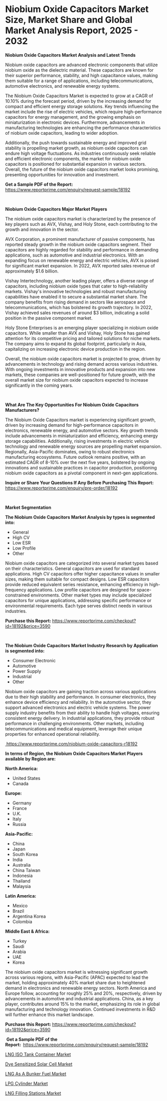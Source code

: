 <p><h1>Niobium Oxide Capacitors Market Size, Market Share and Global Market Analysis Report, 2025 - 2032</h1></p><p><strong>Niobium Oxide Capacitors Market Analysis and Latest Trends</strong></p>
<p><p>Niobium oxide capacitors are advanced electronic components that utilize niobium oxide as the dielectric material. These capacitors are known for their superior performance, stability, and high capacitance values, making them suitable for a range of applications, including telecommunications, automotive electronics, and renewable energy systems. </p><p>The Niobium Oxide Capacitors Market is expected to grow at a CAGR of 10.10% during the forecast period, driven by the increasing demand for compact and efficient energy storage solutions. Key trends influencing the market include the rise of electric vehicles, which require high-performance capacitors for energy management, and the growing emphasis on miniaturization in electronic devices. Furthermore, advancements in manufacturing technologies are enhancing the performance characteristics of niobium oxide capacitors, leading to wider adoption.</p><p>Additionally, the push towards sustainable energy and improved grid stability is propelling market growth, as niobium oxide capacitors can endure high voltage fluctuations. As industries continuously seek reliable and efficient electronic components, the market for niobium oxide capacitors is positioned for substantial expansion in various sectors. Overall, the future of the niobium oxide capacitors market looks promising, presenting opportunities for innovation and investment.</p></p>
<p><strong>Get a Sample PDF of the Report:&nbsp;</strong> <a href="https://www.reportprime.com/enquiry/request-sample/18192?utm_campaign=1868&utm_medium=2&utm_source=Github&utm_content=ia&utm_term=19032025&utm_id=niobium-oxide-capacitors">https://www.reportprime.com/enquiry/request-sample/18192</a></p>
<p>&nbsp;</p>
<p><strong>Niobium Oxide Capacitors Major Market Players</strong></p>
<p><p>The niobium oxide capacitors market is characterized by the presence of key players such as AVX, Vishay, and Holy Stone, each contributing to the growth and innovation in the sector.</p><p>AVX Corporation, a prominent manufacturer of passive components, has reported steady growth in the niobium oxide capacitors segment. Their capacitors are highly regarded for stability and performance in demanding applications, such as automotive and industrial electronics. With an expanding focus on renewable energy and electric vehicles, AVX is poised for significant market expansion. In 2022, AVX reported sales revenue of approximately $1.6 billion.</p><p>Vishay Intertechnology, another leading player, offers a diverse range of capacitors, including niobium oxide types that cater to high-reliability markets. Vishay's innovative technologies and robust manufacturing capabilities have enabled it to secure a substantial market share. The company benefits from rising demand in sectors like aerospace and telecommunications, which has bolstered its growth trajectory. In 2022, Vishay achieved sales revenues of around $3 billion, indicating a solid position in the passive component market.</p><p>Holy Stone Enterprises is an emerging player specializing in niobium oxide capacitors. While smaller than AVX and Vishay, Holy Stone has gained attention for its competitive pricing and tailored solutions for niche markets. The company aims to expand its global footprint, particularly in Asia, capitalizing on increasing electronic device production in the region.</p><p>Overall, the niobium oxide capacitors market is projected to grow, driven by advancements in technology and rising demand across various industries. With ongoing investments in innovative products and expansion into new markets, these companies are well-positioned for future growth, with the overall market size for niobium oxide capacitors expected to increase significantly in the coming years.</p></p>
<p>&nbsp;</p>
<p><strong>What Are The Key Opportunities For Niobium Oxide Capacitors Manufacturers?</strong></p>
<p><p>The Niobium Oxide Capacitors market is experiencing significant growth, driven by increasing demand for high-performance capacitors in electronics, renewable energy, and automotive sectors. Key growth trends include advancements in miniaturization and efficiency, enhancing energy storage capabilities. Additionally, rising investments in electric vehicle technology and renewable energy sources are propelling market expansion. Regionally, Asia-Pacific dominates, owing to robust electronics manufacturing ecosystems. Future outlook remains positive, with an estimated CAGR of 8-10% over the next five years, bolstered by ongoing innovations and sustainable practices in capacitor production, positioning niobium oxide capacitors as a pivotal component in next-gen applications.</p></p>
<p><strong>Inquire or Share Your Questions If Any Before Purchasing This Report:</strong> <a href="https://www.reportprime.com/enquiry/pre-order/18192?utm_campaign=1868&utm_medium=2&utm_source=Github&utm_content=ia&utm_term=19032025&utm_id=niobium-oxide-capacitors">https://www.reportprime.com/enquiry/pre-order/18192</a></p>
<p>&nbsp;</p>
<p><strong>Market Segmentation</strong></p>
<p><strong>The Niobium Oxide Capacitors Market Analysis by types is segmented into:</strong></p>
<p><ul><li>General</li><li>High CV</li><li>Low ESR</li><li>Low Profile</li><li>Other</li></ul></p>
<p><p>Niobium oxide capacitors are categorized into several market types based on their characteristics. General capacitors are used for standard applications. High CV capacitors offer higher capacitance values in smaller sizes, making them suitable for compact designs. Low ESR capacitors provide reduced equivalent series resistance, enhancing efficiency in high-frequency applications. Low profile capacitors are designed for space-constrained environments. Other market types may include specialized capacitors for unique applications, addressing specific performance or environmental requirements. Each type serves distinct needs in various industries.</p></p>
<p><strong>Purchase this Report:&nbsp;</strong><a href="https://www.reportprime.com/checkout?id=18192&price=3590&utm_campaign=1868&utm_medium=2&utm_source=Github&utm_content=ia&utm_term=19032025&utm_id=niobium-oxide-capacitors">https://www.reportprime.com/checkout?id=18192&price=3590</a></p>
<p>&nbsp;</p>
<p><strong>The Niobium Oxide Capacitors Market Industry Research by Application is segmented into:</strong></p>
<p><ul><li>Consumer Electronic</li><li>Automotive</li><li>Power Supply</li><li>Industrial</li><li>Other</li></ul></p>
<p><p>Niobium oxide capacitors are gaining traction across various applications due to their high stability and performance. In consumer electronics, they enhance device efficiency and reliability. In the automotive sector, they support advanced electronics and electric vehicle systems. The power supply industry benefits from their ability to handle high voltages, ensuring consistent energy delivery. In industrial applications, they provide robust performance in challenging environments. Other markets, including telecommunications and medical equipment, leverage their unique properties for enhanced operational reliability.</p></p>
<p><a href="https://www.reportprime.com/niobium-oxide-capacitors-r18192?utm_campaign=1868&utm_medium=2&utm_source=Github&utm_content=ia&utm_term=19032025&utm_id=niobium-oxide-capacitors">&nbsp;https://www.reportprime.com/niobium-oxide-capacitors-r18192</a></p>
<p><strong>In terms of Region, the Niobium Oxide Capacitors Market Players available by Region are:</strong></p>
<p>
    <p> <strong> North America: </strong>
        <ul>
            <li>United States</li>
            <li>Canada</li>
        </ul>
        </p> 
    <p> <strong> Europe: </strong>
        <ul>
            <li>Germany</li>
            <li>France</li>
            <li>U.K.</li>
            <li>Italy</li>
            <li>Russia</li>
        </ul>
        </p> 
    <p> <strong> Asia-Pacific: </strong>
        <ul>
            <li>China</li>
            <li>Japan</li>
            <li>South Korea</li>
            <li>India</li>
            <li>Australia</li>
            <li>China Taiwan</li>
            <li>Indonesia</li>
            <li>Thailand</li>
            <li>Malaysia</li>
        </ul>
        </p> 
    <p> <strong> Latin America: </strong>
        <ul>
            <li>Mexico</li>
            <li>Brazil</li>
            <li>Argentina Korea</li>
            <li>Colombia</li>
        </ul>
        </p> 
    <p> <strong> Middle East & Africa: </strong>
        <ul>
            <li>Turkey</li>
            <li>Saudi</li>
            <li>Arabia</li>
            <li>UAE</li>
            <li>Korea</li>
        </ul>
    </p>
    </p>
<p><p>The niobium oxide capacitors market is witnessing significant growth across various regions, with Asia-Pacific (APAC) expected to lead the market, holding approximately 40% market share due to heightened demand in electronics and renewable energy sectors. North America and Europe follow, accounting for roughly 25% and 20%, respectively, driven by advancements in automotive and industrial applications. China, as a key player, contributes around 15% to the market, emphasizing its role in global manufacturing and technology innovation. Continued investments in R&D will further enhance this market landscape.</p></p>
<p><strong>Purchase this Report: </strong><a href="https://www.reportprime.com/checkout?id=18192&price=3590&utm_campaign=1868&utm_medium=2&utm_source=Github&utm_content=ia&utm_term=19032025&utm_id=niobium-oxide-capacitors">https://www.reportprime.com/checkout?id=18192&price=3590</a></p>
<p>&nbsp;<strong>Get a Sample PDF of the Report:&nbsp;&nbsp;</strong><a href="https://www.reportprime.com/enquiry/request-sample/18192?utm_campaign=1868&utm_medium=2&utm_source=Github&utm_content=ia&utm_term=19032025&utm_id=niobium-oxide-capacitors">https://www.reportprime.com/enquiry/request-sample/18192</a></p>
<p><strong></strong></p>
<p><p><a href="https://github.com/naanaafranxu/Market-Research-Report-List-1/blob/main/lng-iso-tank-container-market.md?utm_campaign=1868&utm_medium=2&utm_source=Github&utm_content=ia&utm_term=19032025&utm_id=niobium-oxide-capacitors">LNG ISO Tank Container Market</a></p><p><a href="https://github.com/goliareanoyh/Market-Research-Report-List-1/blob/main/dye-sensitized-solar-cell-market.md?utm_campaign=1868&utm_medium=2&utm_source=Github&utm_content=ia&utm_term=19032025&utm_id=niobium-oxide-capacitors">Dye Sensitized Solar Cell Market</a></p><p><a href="https://github.com/knazsdadeyvw/Market-Research-Report-List-1/blob/main/lng-as-a-bunker-fuel-market.md?utm_campaign=1868&utm_medium=2&utm_source=Github&utm_content=ia&utm_term=19032025&utm_id=niobium-oxide-capacitors">LNG As A Bunker Fuel Market</a></p><p><a href="https://github.com/nyanikumchu/Market-Research-Report-List-1/blob/main/lpg-cylinder-market.md?utm_campaign=1868&utm_medium=2&utm_source=Github&utm_content=ia&utm_term=19032025&utm_id=niobium-oxide-capacitors">LPG Cylinder Market</a></p><p><a href="https://github.com/suebabuhai/Market-Research-Report-List-1/blob/main/lng-filling-stations-market.md?utm_campaign=1868&utm_medium=2&utm_source=Github&utm_content=ia&utm_term=19032025&utm_id=niobium-oxide-capacitors">LNG Filling Stations Market</a></p></p>